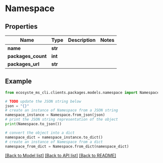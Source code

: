 # Namespace


## Properties

Name | Type | Description | Notes
------------ | ------------- | ------------- | -------------
**name** | **str** |  | 
**packages_count** | **int** |  | 
**packages_url** | **str** |  | 

## Example

```python
from ecosyste_ms_cli.clients.packages.models.namespace import Namespace

# TODO update the JSON string below
json = "{}"
# create an instance of Namespace from a JSON string
namespace_instance = Namespace.from_json(json)
# print the JSON string representation of the object
print(Namespace.to_json())

# convert the object into a dict
namespace_dict = namespace_instance.to_dict()
# create an instance of Namespace from a dict
namespace_from_dict = Namespace.from_dict(namespace_dict)
```
[[Back to Model list]](../README.md#documentation-for-models) [[Back to API list]](../README.md#documentation-for-api-endpoints) [[Back to README]](../README.md)


